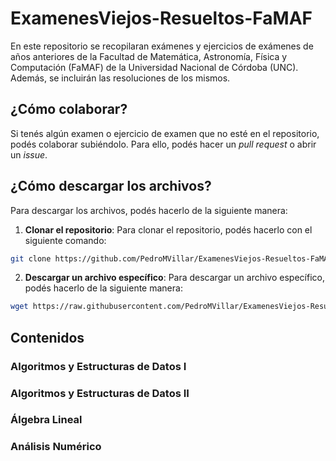 # ExamenesViejos-Resueltos-FaMAF

En este repositorio se recopilaran exámenes y ejercicios de exámenes de años anteriores de la Facultad de Matemática, Astronomía, Física y Computación (FaMAF) de la Universidad Nacional de Córdoba (UNC). Además, se incluirán las resoluciones de los mismos.

## ¿Cómo colaborar?

Si tenés algún examen o ejercicio de examen que no esté en el repositorio, podés colaborar subiéndolo. Para ello, podés hacer un *pull request* o abrir un *issue*.

## ¿Cómo descargar los archivos?

Para descargar los archivos, podés hacerlo de la siguiente manera:

1. **Clonar el repositorio**: Para clonar el repositorio, podés hacerlo con el siguiente comando:

```bash
git clone https://github.com/PedroMVillar/ExamenesViejos-Resueltos-FaMAF
```

2. **Descargar un archivo específico**: Para descargar un archivo específico, podés hacerlo de la siguiente manera:

```bash
wget https://raw.githubusercontent.com/PedroMVillar/ExamenesViejos-Resueltos-FaMAF/master/path/to/file
```

## Contenidos

### Algoritmos y Estructuras de Datos I
### Algoritmos y Estructuras de Datos II
### Álgebra Lineal
### Análisis Numérico
